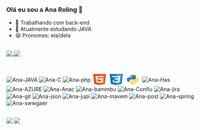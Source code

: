 ### Olá eu sou a Ana Roling 👋

- 🔭 Trabalhando com back-end
- 🌱 Atualmente estudando JAVA 
- 😄 Pronomes: ela/dela
##
 <a href="https://github.com/anuraghazra/github-readme-stats">
  <img height=200 align="center" src="https://github-readme-stats.vercel.app/api?username=AnaRoling&rank_icon=github&theme=transparent" >
</a>
<a href="https://github.com/anuraghazra/convoychat">
  <img height=200 align="center"  src="https://github-readme-stats.vercel.app/api/top-langs/?username=AnaRoling&layout=compact&theme=transparent">
</a>

##
<div style="display: inline_block"><br>
  <img align="center" alt="Ana-JAVA" height="30" width="40" src="https://cdn.jsdelivr.net/gh/devicons/devicon@latest/icons/java/java-original.svg" />
  <img align="center" alt="Ana-C" height="30" width="40" <img src="https://cdn.jsdelivr.net/gh/devicons/devicon@latest/icons/c/c-original.svg" />   
  <img align="center" alt="Ana-php" height="30" width="40" src="https://cdn.jsdelivr.net/gh/devicons/devicon@latest/icons/php/php-original.svg" />       
  <img align="center" alt="Rafa-HTML" height="30" width="40" src="https://raw.githubusercontent.com/devicons/devicon/master/icons/html5/html5-original.svg">
  <img align="center" alt="Rafa-CSS" height="30" width="40" src="https://raw.githubusercontent.com/devicons/devicon/master/icons/css3/css3-original.svg">
  <img align="center" alt="Rafa-Python" height="30" width="40" src="https://raw.githubusercontent.com/devicons/devicon/master/icons/python/python-original.svg">
  <img align="center" alt="Ana-Has" height="30" width="40" src="https://cdn.jsdelivr.net/gh/devicons/devicon@latest/icons/haskell/haskell-original.svg" />
          
  <img align="center" alt="Ana-AZURE" height="30" width="40" src="https://cdn.jsdelivr.net/gh/devicons/devicon@latest/icons/azure/azure-original.svg" />          
  <img align="center" alt="Ana-Anac" height="30" width="40"  src="https://cdn.jsdelivr.net/gh/devicons/devicon@latest/icons/anaconda/anaconda-original.svg" />  
  <img align="center" alt="Ana-bammbu" height="30" width="40" src="https://cdn.jsdelivr.net/gh/devicons/devicon@latest/icons/bamboo/bamboo-original.svg" />
  <img align="center" alt="Ana-Conflu" height="30" width="40" src="https://cdn.jsdelivr.net/gh/devicons/devicon@latest/icons/confluence/confluence-original.svg" />          
  <img align="center" alt="Ana-jira" height="30" width="40"  src="https://cdn.jsdelivr.net/gh/devicons/devicon@latest/icons/jira/jira-original.svg" />    
  <img align="center" alt="Ana-git" height="30" width="40" src="https://cdn.jsdelivr.net/gh/devicons/devicon@latest/icons/git/git-original.svg" />     
  <img align="center" alt="Ana-json" height="30" width="40" src="https://cdn.jsdelivr.net/gh/devicons/devicon@latest/icons/json/json-original.svg" />
  <img align="center" alt="Ana-jupi" height="30" width="40" src="https://cdn.jsdelivr.net/gh/devicons/devicon@latest/icons/jupyter/jupyter-original.svg" />
  <img align="center" alt="Ana-mavem" height="30" width="40" src="https://cdn.jsdelivr.net/gh/devicons/devicon@latest/icons/maven/maven-original.svg" />
  <img align="center" alt="Ana-post" height="30" width="40" src="https://cdn.jsdelivr.net/gh/devicons/devicon@latest/icons/postman/postman-original.svg" />
  <img align="center" alt="Ana-spring" height="30" width="40" src="https://cdn.jsdelivr.net/gh/devicons/devicon@latest/icons/spring/spring-original.svg" />
  <img align="center" alt="Ana-swwgaer" height="30" width="40" src="https://cdn.jsdelivr.net/gh/devicons/devicon@latest/icons/swagger/swagger-original.svg" />                  
</div>

 ## 
 
<div> 
  <a href = "mailto:anarolingsilverio@gmail.com.br"><img src="https://img.shields.io/badge/-Gmail-%23333?style=for-the-badge&logo=gmail&logoColor=white" target="_blank"></a>
  <a href="https://www.linkedin.com/in/anarolingsilverio/" target="_blank"><img src="https://img.shields.io/badge/-LinkedIn-%230077B5?style=for-the-badge&logo=linkedin&logoColor=white" target="_blank"></a>   
</div>

